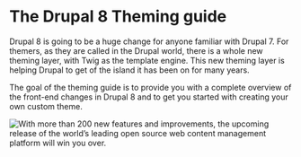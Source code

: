 # The Drupal 8 Theming guide

Drupal 8 is going to be a huge change for anyone familiar with Drupal 7. For themers, as they are called in the Drupal world, there is a whole new theming layer, with Twig as the template engine. This new theming layer is helping Drupal to get of the island it has been on for many years.

The goal of the theming guide is to provide you with a complete overview of the front-end changes in Drupal 8 and to get you started with creating your own custom theme.

![With more than 200 new features and improvements, the upcoming release of the world’s leading open source web content management platform will win you over.](https://www.drupal.org/sites/all/modules/drupalorg/drupalorg/images/d8.svg)
